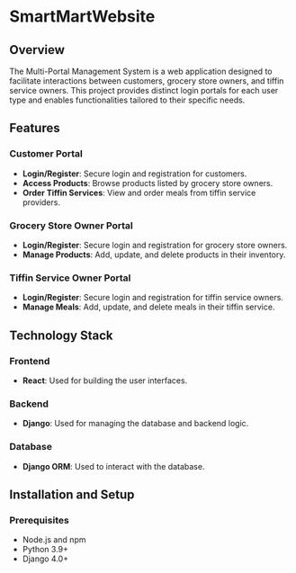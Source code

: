 # SmartMartWebsite

## Overview

The Multi-Portal Management System is a web application designed to facilitate interactions between customers, grocery store owners, and tiffin service owners. This project provides distinct login portals for each user type and enables functionalities tailored to their specific needs.

## Features

### Customer Portal
- **Login/Register**: Secure login and registration for customers.
- **Access Products**: Browse products listed by grocery store owners.
- **Order Tiffin Services**: View and order meals from tiffin service providers.

### Grocery Store Owner Portal
- **Login/Register**: Secure login and registration for grocery store owners.
- **Manage Products**: Add, update, and delete products in their inventory.

### Tiffin Service Owner Portal
- **Login/Register**: Secure login and registration for tiffin service owners.
- **Manage Meals**: Add, update, and delete meals in their tiffin service.

## Technology Stack

### Frontend
- **React**: Used for building the user interfaces.

### Backend
- **Django**: Used for managing the database and backend logic.

### Database
- **Django ORM**: Used to interact with the database.

## Installation and Setup

### Prerequisites
- Node.js and npm
- Python 3.9+
- Django 4.0+
